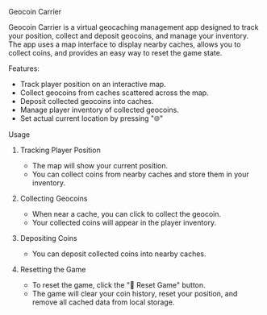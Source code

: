 Geocoin Carrier

Geocoin Carrier is a virtual geocaching management app designed to track your position, collect and deposit geocoins, and manage your inventory. The app uses a map interface to display nearby caches, allows you to collect coins, and provides an easy way to reset the game state.

Features:
- Track player position on an interactive map.
- Collect geocoins from caches scattered across the map.
- Deposit collected geocoins into caches.
- Manage player inventory of collected geocoins.
- Set actual current location by pressing "🌐"

Usage

1. Tracking Player Position
   - The map will show your current position.
   - You can collect coins from nearby caches and store them in your inventory.
   
2. Collecting Geocoins
   - When near a cache, you can click to collect the geocoin.
   - Your collected coins will appear in the player inventory.

3. Depositing Coins
   - You can deposit collected coins into nearby caches.

4. Resetting the Game
   - To reset the game, click the "🚮 Reset Game" button.
   - The game will clear your coin history, reset your position, and remove all cached data from local storage.